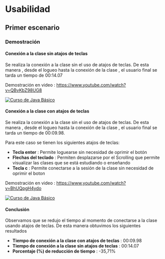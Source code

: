 
# Usabilidad
## Primer escenario

### Demostración

#### Conexión a la clase sin atajos de teclas

Se realiza la conexión a la clase sin el uso de atajos de teclas. De esta manera , desde el logueo hasta la conexión de la clase , el usuario final se tarda un tiempo de 00:14.07

Demostración en video : https://www.youtube.com/watch?v=QBvKbZ98UG8 

[![Curso de Java Básico](https://img.youtube.com/vi/QBvKbZ98UG8/0.jpg)](https://www.youtube.com/watch?v=QBvKbZ98UG8)

#### Conexión a la clase con atajos de teclas

Se realiza la conexión a la clase sin el uso de atajos de teclas. De esta manera , desde el logueo hasta la conexión de la clase , el usuario final se tarda un tiempo de 00:09.98.

Para este caso se tienen los siguientes atajos de teclas:

- **Tecla enter** : Permite loguearse sin necesidad de oprimir el botón
- **Flechas del teclado** : Permiten desplazarse por el Scrolling que permite visualizar las clases que se está estudiando o enseñando
- **Tecla c** : Permite conectarse a la sesión de la clase sin necesidad de oprimir el boton

Demostración en video : https://www.youtube.com/watch?v=BhUQpgH4ydo

[![Curso de Java Básico](https://img.youtube.com/vi/BhUQpgH4ydo/0.jpg)](https://www.youtube.com/watch?v=BhUQpgH4ydo)


#### Conclusión

Observamos que se redujo el tiempo al momento de conectarse a la clase usando atajos de teclas.
De esta manera obtuvimos los siguientes resultados

- **Tiempo de conexión a la clase con atajos de teclas** :  00:09.98
- **Tiempo de conexión a la clase sin atajos de teclas** :  00:14.07
- **Porcentaje (%) de reducción de tiempo** : -35,71%







